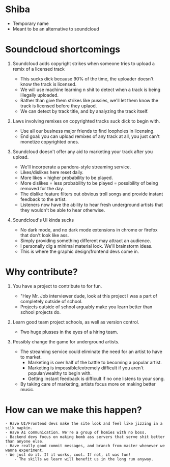 # Shiba
* Temporary name
* Meant to be an alternative to soundcloud

# Soundcloud shortcomings
1. Soundcloud adds copyright strikes when someone tries to upload a remix of a licensed track
	- This sucks dick because 90% of the time, the uploader doesn't know the track is licensed.
	- We will use machine learning n shit to detect when a track is being illegally uploaded.
	- Rather than give them strikes like pussies, we'll let them know the track is licensed before they uplaod.
	- We can detect by track title, and by analyzing the track itself.

2. Laws involving remixes on copyrighted tracks suck dick to begin with.
	- Use all our business major friends to find loopholes in licensing.
	- End goal: you can upload remixes of any track at all, you just can't monetize copyrighted ones.

3. Soundcloud doesn't offer any aid to marketing your track after you upload.
	- We'll incorperate a pandora-style streaming service.
	- Likes/dislikes here reset daily.
	- More likes = higher probability to be played.
	- More dislikes = less probability to be played = possibility of being removed for the day.
	- The dislike feature filters out obvious troll songs and provide instant feedback to the artist.
	- Listeners now have the ability to hear fresh underground artists that they wouldn't be able to hear otherwise.

4. Soundcloud's UI kinda sucks
	- No dark mode, and no dark mode extensions in chrome or firefox that don't look like ass.
	- Simply providing something different may attract an audience.
	- I personally dig a minimal material look. We'll brainstorm ideas.
	- This is where the graphic design/frontend devs come in.

# Why contribute?
1. You have a project to contribute to for fun.
	- "Hey Mr. Job interviewer dude, look at this project I was a part of completely outside of school.
	- Projects outside of school arguably make you learn better than school projects do.

2. Learn good team project schools, as well as version control.
	- Two huge plusses in the eyes of a hiring team.

3. Possibly change the game for underground artists.
	- The streaming service could eliminate the need for an artist to have to market.
		- Marketing is over half of the battle to becoming a popular artist.
		- Marketing is impossible/extremely difficult if you aren't popular/wealthy to begin with.
		- Getting instant feedback is difficult if no one listens to your song.
	- By taking care of marketing, artists focus more on making better music.

# How can we make this happen?
	- Have UI/Frontend devs make the site look and feel like jizzing in a silk napkin.
	- Have A1 communication. We're a group of homies with no boss.
	- Backend devs focus on making bomb ass servers that serve shit better than anyone else.
	- Have really good commit messages, and branch from master whenever we wanna experiment.
	- We just do it. If it works, cool. If not, it was fun!
		- The skills we learn will benefit us in the long run anyway.
